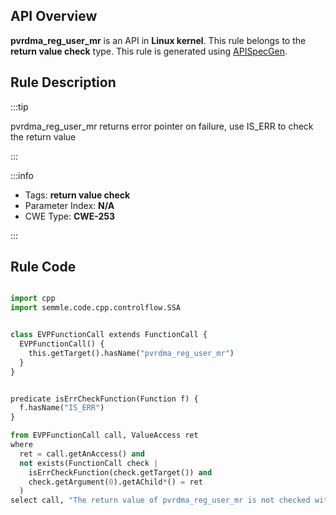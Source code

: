 ---
---


## API Overview
**pvrdma_reg_user_mr** is an API in **Linux kernel**. This rule belongs to the **return value check** type. This rule is generated using [APISpecGen](../../tools/APISpecGen).
## Rule Description

:::tip

pvrdma_reg_user_mr returns error pointer on failure, use IS_ERR to check the return value

:::

:::info

- Tags: **return value check**
- Parameter Index: **N/A**
- CWE Type: **CWE-253**

:::

## Rule Code
```python

import cpp
import semmle.code.cpp.controlflow.SSA


class EVPFunctionCall extends FunctionCall {
  EVPFunctionCall() {
    this.getTarget().hasName("pvrdma_reg_user_mr")
  }
}


predicate isErrCheckFunction(Function f) {
  f.hasName("IS_ERR") 
}

from EVPFunctionCall call, ValueAccess ret
where
  ret = call.getAnAccess() and
  not exists(FunctionCall check |
    isErrCheckFunction(check.getTarget()) and
    check.getArgument(0).getAChild*() = ret
  )
select call, "The return value of pvrdma_reg_user_mr is not checked with IS_ERR."
    
```